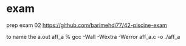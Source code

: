 # exam
prep
exam 02
https://github.com/barimehdi77/42-piscine-exam

to name the a.out
aff_a % gcc -Wall -Wextra -Werror aff_a.c -o ./aff_a
